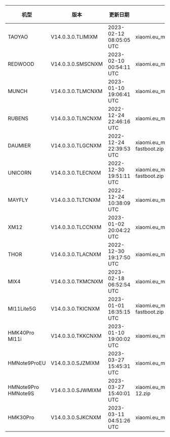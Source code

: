 | 机型 | 版本 | 更新日期 | 文件名 | 大小 | 下载链接 |
| ---- | ---- | ---- | ---- | ---- | ---- |
| TAOYAO | V14.0.3.0.TLIMIXM | 2023-02-12 08:05:05 UTC | xiaomi.eu_multi_TAOYAO_V14.0.3.0.TLIMIXM_v14-13.zip | 4.9 GB | [SourceForge](https://sourceforge.net/projects/xiaomi-eu-multilang-miui-roms/files/xiaomi.eu/MIUI-STABLE-RELEASES/MIUIv14/xiaomi.eu_multi_TAOYAO_V14.0.3.0.TLIMIXM_v14-13.zip/download) |
| REDWOOD | V14.0.3.0.SMSCNXM | 2023-02-10 00:54:11 UTC | xiaomi.eu_multi_REDWOOD_V14.0.3.0.SMSCNXM_v14-12.zip | 4.7 GB | [SourceForge](https://sourceforge.net/projects/xiaomi-eu-multilang-miui-roms/files/xiaomi.eu/MIUI-STABLE-RELEASES/MIUIv14/xiaomi.eu_multi_REDWOOD_V14.0.3.0.SMSCNXM_v14-12.zip/download) |
| MUNCH | V14.0.3.0.TLMCNXM | 2023-01-10 19:06:41 UTC | xiaomi.eu_multi_MUNCH_V14.0.3.0.TLMCNXM_v14-13.zip | 4.2 GB | [SourceForge](https://sourceforge.net/projects/xiaomi-eu-multilang-miui-roms/files/xiaomi.eu/MIUI-STABLE-RELEASES/MIUIv14/xiaomi.eu_multi_MUNCH_V14.0.3.0.TLMCNXM_v14-13.zip/download) |
| RUBENS | V14.0.3.0.TLNCNXM | 2022-12-24 22:46:16 UTC | xiaomi.eu_multi_RUBENS_V14.0.3.0.TLNCNXM_v14-13-fastboot.zip | 4.8 GB | [SourceForge](https://sourceforge.net/projects/xiaomi-eu-multilang-miui-roms/files/xiaomi.eu/MIUI-STABLE-RELEASES/MIUIv14/xiaomi.eu_multi_RUBENS_V14.0.3.0.TLNCNXM_v14-13-fastboot.zip/download) |
| DAUMIER | V14.0.3.0.TLGCNXM | 2022-12-24 22:39:53 UTC | xiaomi.eu_multi_DAUMIER_V14.0.3.0.TLGCNXM_v14-13-fastboot.zip | 4.9 GB | [SourceForge](https://sourceforge.net/projects/xiaomi-eu-multilang-miui-roms/files/xiaomi.eu/MIUI-STABLE-RELEASES/MIUIv14/xiaomi.eu_multi_DAUMIER_V14.0.3.0.TLGCNXM_v14-13-fastboot.zip/download) |
| UNICORN | V14.0.3.0.TLECNXM | 2022-12-30 19:51:11 UTC | xiaomi.eu_multi_UNICORN_V14.0.3.0.TLECNXM_v14-13-fastboot.zip | 5.2 GB | [SourceForge](https://sourceforge.net/projects/xiaomi-eu-multilang-miui-roms/files/xiaomi.eu/MIUI-STABLE-RELEASES/MIUIv14/xiaomi.eu_multi_UNICORN_V14.0.3.0.TLECNXM_v14-13-fastboot.zip/download) |
| MAYFLY | V14.0.3.0.TLTCNXM | 2022-12-24 10:38:09 UTC | xiaomi.eu_multi_MAYFLY_V14.0.3.0.TLTCNXM_v14-13-fastboot.zip | 5.2 GB | [SourceForge](https://sourceforge.net/projects/xiaomi-eu-multilang-miui-roms/files/xiaomi.eu/MIUI-STABLE-RELEASES/MIUIv14/xiaomi.eu_multi_MAYFLY_V14.0.3.0.TLTCNXM_v14-13-fastboot.zip/download) |
| XM12 | V14.0.3.0.TLCCNXM | 2023-01-02 20:04:22 UTC | xiaomi.eu_multi_XM12_V14.0.3.0.TLCCNXM_v14-13-fastboot.zip | 5.0 GB | [SourceForge](https://sourceforge.net/projects/xiaomi-eu-multilang-miui-roms/files/xiaomi.eu/MIUI-STABLE-RELEASES/MIUIv14/xiaomi.eu_multi_XM12_V14.0.3.0.TLCCNXM_v14-13-fastboot.zip/download) |
| THOR | V14.0.3.0.TLACNXM | 2022-12-30 19:17:50 UTC | xiaomi.eu_multi_THOR_V14.0.3.0.TLACNXM_v14-13-fastboot.zip | 5.3 GB | [SourceForge](https://sourceforge.net/projects/xiaomi-eu-multilang-miui-roms/files/xiaomi.eu/MIUI-STABLE-RELEASES/MIUIv14/xiaomi.eu_multi_THOR_V14.0.3.0.TLACNXM_v14-13-fastboot.zip/download) |
| MIX4 | V14.0.3.0.TKMCNXM | 2023-02-18 06:52:54 UTC | xiaomi.eu_multi_MIX4_V14.0.3.0.TKMCNXM_v14-13.zip | 5.1 GB | [SourceForge](https://sourceforge.net/projects/xiaomi-eu-multilang-miui-roms/files/xiaomi.eu/MIUI-STABLE-RELEASES/MIUIv14/xiaomi.eu_multi_MIX4_V14.0.3.0.TKMCNXM_v14-13.zip/download) |
| MI11Lite5G | V14.0.3.0.TKICNXM | 2023-01-01 16:35:15 UTC | xiaomi.eu_multi_MI11Lite5G_V14.0.3.0.TKICNXM_v14-13-fastboot.zip | 4.7 GB | [SourceForge](https://sourceforge.net/projects/xiaomi-eu-multilang-miui-roms/files/xiaomi.eu/MIUI-STABLE-RELEASES/MIUIv14/xiaomi.eu_multi_MI11Lite5G_V14.0.3.0.TKICNXM_v14-13-fastboot.zip/download) |
| HMK40Pro MI11i | V14.0.3.0.TKKCNXM | 2023-01-10 19:00:02 UTC | xiaomi.eu_multi_HMK40Pro_MI11i_V14.0.3.0.TKKCNXM_v14-13.zip | 4.7 GB | [SourceForge](https://sourceforge.net/projects/xiaomi-eu-multilang-miui-roms/files/xiaomi.eu/MIUI-STABLE-RELEASES/MIUIv14/xiaomi.eu_multi_HMK40Pro_MI11i_V14.0.3.0.TKKCNXM_v14-13.zip/download) |
| HMNote9ProEU | V14.0.3.0.SJZMIXM | 2023-03-27 15:45:31 UTC | xiaomi.eu_multi_HMNote9ProEU_V14.0.3.0.SJZMIXM_v14-12.zip | 3.6 GB | [SourceForge](https://sourceforge.net/projects/xiaomi-eu-multilang-miui-roms/files/xiaomi.eu/MIUI-STABLE-RELEASES/MIUIv14/xiaomi.eu_multi_HMNote9ProEU_V14.0.3.0.SJZMIXM_v14-12.zip/download) |
| HMNote9Pro HMNote9S | V14.0.3.0.SJWMIXM | 2023-03-27 15:40:01 UTC | xiaomi.eu_multi_HMNote9Pro_HMNote9S_V14.0.3.0.SJWMIXM_v14-12.zip | 3.6 GB | [SourceForge](https://sourceforge.net/projects/xiaomi-eu-multilang-miui-roms/files/xiaomi.eu/MIUI-STABLE-RELEASES/MIUIv14/xiaomi.eu_multi_HMNote9Pro_HMNote9S_V14.0.3.0.SJWMIXM_v14-12.zip/download) |
| HMK30Pro | V14.0.3.0.SJKCNXM | 2023-03-11 04:51:26 UTC | xiaomi.eu_multi_HMK30Pro_V14.0.3.0.SJKCNXM_v14-12.zip | 4.1 GB | [SourceForge](https://sourceforge.net/projects/xiaomi-eu-multilang-miui-roms/files/xiaomi.eu/MIUI-STABLE-RELEASES/MIUIv14/xiaomi.eu_multi_HMK30Pro_V14.0.3.0.SJKCNXM_v14-12.zip/download) |
